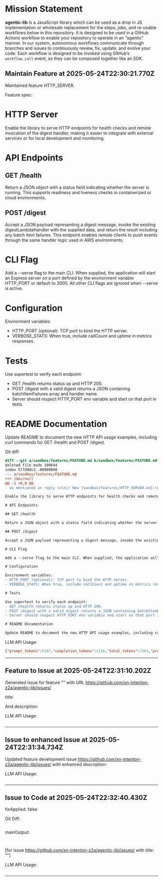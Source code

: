 # Mission Statement

**agentic‑lib** Is a JavaScript library which can be used as a drop in JS implementation or wholesale replacement for 
the steps, jobs, and re-usable workflows below in this repository. It is designed to be used in a GitHub Actions 
workflow to enable your repository to operate in an “agentic” manner. In our system, autonomous workflows communicate
through branches and issues to continuously review, fix, update, and evolve your code. Each workflow is designed to be
invoked using GitHub’s `workflow_call` event, so they can be composed together like an SDK.
## Maintain Feature at 2025-05-24T22:30:21.770Z

Maintained feature HTTP_SERVER.

Feature spec:

# HTTP Server

Enable the library to serve HTTP endpoints for health checks and remote invocation of the digest handler, making it easier to integrate with external services or for local development and monitoring.

# API Endpoints

## GET /health

Return a JSON object with a status field indicating whether the server is running. This supports readiness and liveness checks in containerized or cloud environments.

## POST /digest

Accept a JSON payload representing a digest message, invoke the existing digestLambdaHandler with the supplied data, and return the result including any batch item failures. This endpoint enables remote clients to push events through the same handler logic used in AWS environments.

# CLI Flag

Add a --serve flag to the main CLI. When supplied, the application will start an Express server on a port defined by the environment variable HTTP_PORT or default to 3000. All other CLI flags are ignored when --serve is active.

# Configuration

Environment variables:
- HTTP_PORT (optional): TCP port to bind the HTTP server.
- VERBOSE_STATS: When true, include callCount and uptime in metrics responses.

# Tests

Use supertest to verify each endpoint:
- GET /health returns status up and HTTP 200.
- POST /digest with a valid digest returns a JSON containing batchItemFailures array and handler name.
- Server should respect HTTP_PORT env variable and start on that port in tests.

# README Documentation

Update README to document the new HTTP API usage examples, including curl commands for GET /health and POST /digest.


Git diff:

```diff
diff --git a/sandbox/features/FEATURE.md b/sandbox/features/FEATURE.md
deleted file mode 100644
index 577d98c2..00000000
--- a/sandbox/features/FEATURE.md
+++ /dev/null
@@ -1 +0,0 @@
- as mentioned in reply \n\n// New [sandbox/features/HTTP_SERVER.md]:\n# HTTP Server

Enable the library to serve HTTP endpoints for health checks and remote invocation of the digest handler, making it easier to integrate with external services or for local development and monitoring.

# API Endpoints

## GET /health

Return a JSON object with a status field indicating whether the server is running. This supports readiness and liveness checks in containerized or cloud environments.

## POST /digest

Accept a JSON payload representing a digest message, invoke the existing digestLambdaHandler with the supplied data, and return the result including any batch item failures. This endpoint enables remote clients to push events through the same handler logic used in AWS environments.

# CLI Flag

Add a --serve flag to the main CLI. When supplied, the application will start an Express server on a port defined by the environment variable HTTP_PORT or default to 3000. All other CLI flags are ignored when --serve is active.

# Configuration

Environment variables:
- HTTP_PORT (optional): TCP port to bind the HTTP server.
- VERBOSE_STATS: When true, include callCount and uptime in metrics responses.

# Tests

Use supertest to verify each endpoint:
- GET /health returns status up and HTTP 200.
- POST /digest with a valid digest returns a JSON containing batchItemFailures array and handler name.
- Server should respect HTTP_PORT env variable and start on that port in tests.

# README Documentation

Update README to document the new HTTP API usage examples, including curl commands for GET /health and POST /digest.
```

LLM API Usage:

```json
{"prompt_tokens":6167,"completion_tokens":1136,"total_tokens":7303,"prompt_tokens_details":{"cached_tokens":0,"audio_tokens":0},"completion_tokens_details":{"reasoning_tokens":768,"audio_tokens":0,"accepted_prediction_tokens":0,"rejected_prediction_tokens":0}}
```
---

## Feature to Issue at 2025-05-24T22:31:10.202Z

Generated issue  for feature "" with URL https://github.com/xn-intenton-z2a/agentic-lib/issues/

title:



And description:



LLM API Usage:

```json

```
---

## Issue to enhanced Issue at 2025-05-24T22:31:34.734Z

Updated feature development issue https://github.com/xn-intenton-z2a/agentic-lib/issues/ with enhanced description:



LLM API Usage:

```json

```
---

## Issue to Code at 2025-05-24T22:32:40.430Z

fixApplied: false



Git Diff:

```

```
mainOutput:
```


```
[for issue https://github.com/xn-intenton-z2a/agentic-lib/issues/ with title: ""]

LLM API Usage:

```json

```
---

